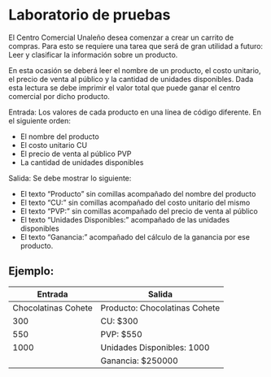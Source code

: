 # Laboratorio de pruebas

El Centro Comercial Unaleño desea comenzar a crear un carrito de compras. Para esto se requiere una tarea que será de gran utilidad a futuro: Leer y clasificar la información sobre un producto. 

En esta ocasión se deberá leer el nombre de un producto, el costo unitario, el precio de venta al público y la cantidad de unidades disponibles. Dada esta lectura se debe imprimir el valor total que puede ganar el centro comercial por dicho producto.

Entrada: Los valores de cada producto en una línea de código diferente. En el siguiente orden:

- El nombre del producto
- El costo unitario CU
- El precio de venta al público PVP
- La cantidad de unidades disponibles


Salida: Se debe mostrar lo siguiente:

- El texto “Producto” sin comillas acompañado del nombre del producto
- El texto “CU:” sin comillas acompañado del costo unitario del mismo
- El texto “PVP:” sin comillas acompañado del precio de venta al público
- El texto “Unidades Disponibles:” acompañado de las unidades disponibles
- El texto “Ganancia:” acompañado del cálculo de la ganancia por ese producto. 

## Ejemplo: 

| Entrada             | Salida                        |
| ------------------- | ----------------------------- |
| Chocolatinas Cohete | Producto: Chocolatinas Cohete |
| 300                 | CU: $300                      |
| 550                 | PVP: $550                     |
| 1000                | Unidades Disponibles: 1000    |
|                     | Ganancia: $250000             |
